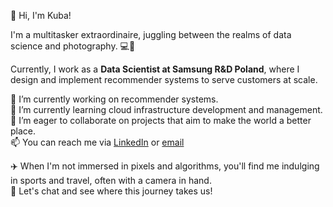 <!--
**kklczk/kklczk** is a ✨ _special_ ✨ repository because its `README.md` (this file) appears on your GitHub profile.

Here are some ideas to get you started:

- 🔭 I’m currently working on ...
- 🌱 I’m currently learning ...
- 👯 I’m looking to collaborate on ...
- 🤔 I’m looking for help with ...
- 💬 Ask me about ...
- 📫 How to reach me: ...
- 😄 Pronouns: ...
- ⚡ Fun fact: ...
-->

👋 Hi, I'm Kuba!

I'm a multitasker extraordinaire, juggling between the realms of data science and photography. 💻📸

Currently, I work as a **Data Scientist at Samsung R&D Poland**, where I design and implement recommender systems to serve customers at scale.

🔭 I’m currently working on recommender systems.  
🌱 I’m currently learning cloud infrastructure development and management.  
👯 I’m eager to collaborate on projects that aim to make the world a better place.  
📫 You can reach me via [LinkedIn](https://www.linkedin.com/in/jakubkoloczek) or [email](mailto:koloczek.jakub@gmail.com)  

✈️ When I'm not immersed in pixels and algorithms, you'll find me indulging in sports and travel, often with a camera in hand.  
🚀 Let's chat and see where this journey takes us!
